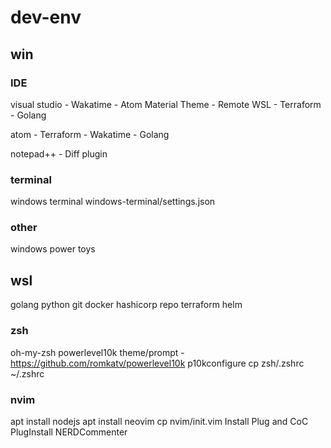 # dev-env

## win

### IDE
visual studio
	- Wakatime
	- Atom Material Theme
	- Remote WSL
	- Terraform
	- Golang

atom
	- Terraform
	- Wakatime
	- Golang

notepad++
	- Diff plugin

### terminal
windows terminal
	windows-terminal/settings.json

### other

windows power toys

## wsl
golang
python
git
docker
hashicorp repo
terraform
helm

### zsh
oh-my-zsh
powerlevel10k theme/prompt - https://github.com/romkatv/powerlevel10k
	p10kconfigure
cp zsh/.zshrc ~/.zshrc

### nvim
apt install nodejs
apt install neovim
cp nvim/init.vim
Install Plug and CoC
PlugInstall
NERDCommenter

